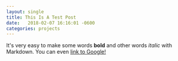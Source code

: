 ```yaml
---
layout: single
title: This Is A Test Post
date:   2018-02-07 16:16:01 -0600
categories: projects
---
```


It's very easy to make some words **bold** and other words *italic* with Markdown. You can even [link to Google!](http://google.com)
